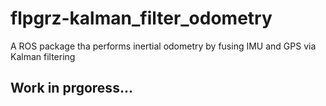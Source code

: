 # flpgrz-kalman_filter_odometry
A ROS package tha performs inertial odometry by fusing IMU and GPS via Kalman filtering

## Work in prgoress...
